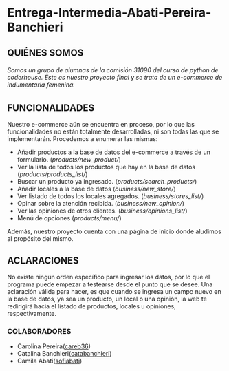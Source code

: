 # Entrega-Intermedia-Abati-Pereira-Banchieri
## QUIÉNES SOMOS
###### Somos un grupo de alumnas de la comisión 31090 del curso de python de coderhouse. Este es nuestro proyecto final y se trata de un e-commerce de indumentaria femenina.

## FUNCIONALIDADES
Nuestro e-commerce aún se encuentra en proceso, por lo que las funcionalidades no están totalmente desarrolladas, ni son todas las que se implementarán.
Procedemos a enumerar las mismas:
- Añadir productos a la base de datos del e-commerce a través de un formulario.  (*products/new_product/*)
- Ver la lista de todos los productos que hay en la base de datos (*products/products_list/*)
- Buscar un producto ya ingresado. (*products/search_products/*)
- Añadir locales a la base de datos (*business/new_store/*)
- Ver listado de todos los locales agregados. (*business/stores_list/*)
- Opinar sobre la atención recibida. (*business/new_opinion/*)
- Ver las opiniones de otros clientes. (*business/opinions_list/*)
- Menú de opciones (*products/menu/*)

Además, nuestro proyecto cuenta con una página de inicio donde aludimos al propósito del mismo.


## ACLARACIONES
No existe ningún orden específico para ingresar los datos, por lo que el programa puede empezar a testearse desde el punto que se desee. Una aclaración válida para hacer, es que cuando se ingresa un campo nuevo en la base de datos, ya sea un producto, un local o una opinión, la web te redirigirá hacia el listado de productos, locales u opiniones, respectivamente.


### COLABORADORES
- Carolina Pereira([careb36](https://github.com/careb36 "careb36"))
- Catalina Banchieri([catabanchieri](http://github.com/catabanchieri "catabanchieri"))
- Camila Abati([sofiabati](https://github.com/sofiabati "sofiabati"))
